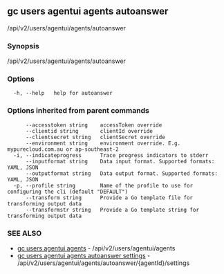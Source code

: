 ## gc users agentui agents autoanswer

/api/v2/users/agentui/agents/autoanswer

### Synopsis

/api/v2/users/agentui/agents/autoanswer

### Options

```
  -h, --help   help for autoanswer
```

### Options inherited from parent commands

```
      --accesstoken string    accessToken override
      --clientid string       clientId override
      --clientsecret string   clientSecret override
      --environment string    environment override. E.g. mypurecloud.com.au or ap-southeast-2
  -i, --indicateprogress      Trace progress indicators to stderr
      --inputformat string    Data input format. Supported formats: YAML, JSON
      --outputformat string   Data output format. Supported formats: YAML, JSON
  -p, --profile string        Name of the profile to use for configuring the cli (default "DEFAULT")
      --transform string      Provide a Go template file for transforming output data
      --transformstr string   Provide a Go template string for transforming output data
```

### SEE ALSO

* [gc users agentui agents](gc_users_agentui_agents.html)	 - /api/v2/users/agentui/agents
* [gc users agentui agents autoanswer settings](gc_users_agentui_agents_autoanswer_settings.html)	 - /api/v2/users/agentui/agents/autoanswer/{agentId}/settings



